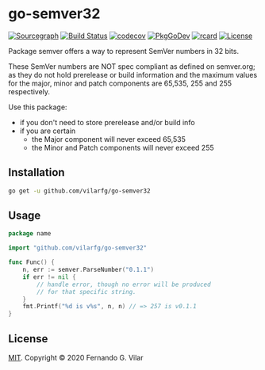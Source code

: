 # go-semver32

[![Sourcegraph](https://sourcegraph.com/github.com/vilarfg/go-semver32/-/badge.svg)](https://sourcegraph.com/github.com/vilarfg/go-semver32?badge)
[![Build Status](https://travis-ci.com/vilarfg/go-semver32.svg?branch=main)](https://travis-ci.com/vilarfg/go-semver32)
[![codecov](https://codecov.io/gh/vilarfg/go-semver32/branch/main/graph/badge.svg?token=3AFQQXD0QA)](https://codecov.io/gh/vilarfg/go-semver32)
[![PkgGoDev](https://pkg.go.dev/badge/github.com/vilarfg/go-semver32)](https://pkg.go.dev/github.com/vilarfg/go-semver32)
[![rcard](https://goreportcard.com/badge/github.com/vilarfg/go-semver32?v=4)](https://goreportcard.com/report/github.com/vilarfg/go-semver32)
[![License](https://img.shields.io/github/license/vilarfg/go-semver32)](https://raw.githubusercontent.com/vilarfg/go-semver32/master/LICENSE)

Package semver offers a way to represent SemVer numbers in 32 bits.

These SemVer numbers are NOT spec compliant as defined on semver.org;
as they do not hold prerelease or build information and the maximum values
for the major, minor and patch components are 65,535, 255 and 255
respectively.

Use this package:

- if you don't need to store prerelease and/or build info
- if you are certain
  - the Major component will never exceed 65,535
  - the Minor and Patch components will never exceed 255

## Installation

```sh
go get -u github.com/vilarfg/go-semver32
```

## Usage

```go
package name

import "github.com/vilarfg/go-semver32"

func Func() {
    n, err := semver.ParseNumber("0.1.1")
    if err != nil {
        // handle error, though no error will be produced 
        // for that specific string.
    }
    fmt.Printf("%d is v%s", n, n) // => 257 is v0.1.1
}
```

## License

[MIT](https://github.com/vilarfg/go-semver32/blob/master/LICENSE). Copyright © 2020 Fernando G. Vilar
